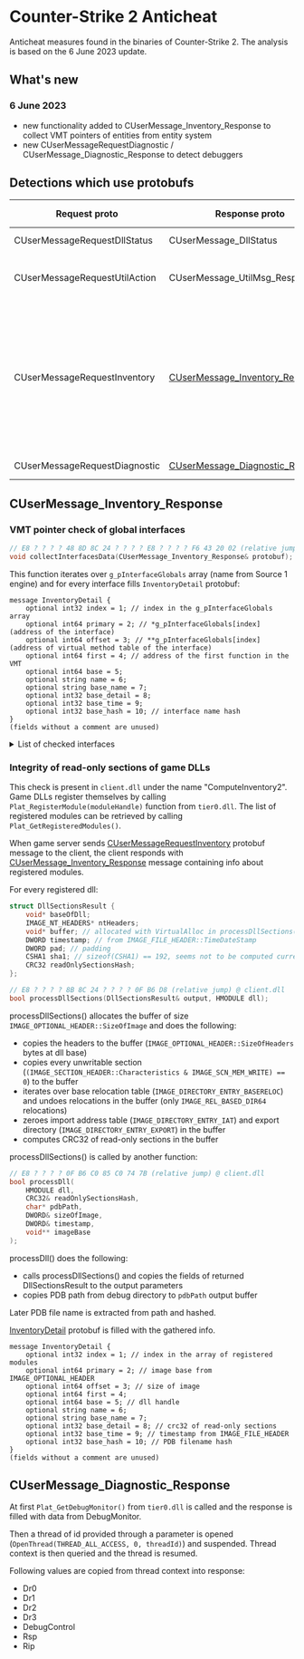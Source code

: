 # Counter-Strike 2 Anticheat

Anticheat measures found in the binaries of Counter-Strike 2.
The analysis is based on the 6 June 2023 update.

## What's new

### 6 June 2023

- new functionality added to CUserMessage_Inventory_Response to collect VMT pointers of entities from entity system
- new CUserMessageRequestDiagnostic / CUserMessage_Diagnostic_Response to detect debuggers

## Detections which use protobufs

| Request proto | Response proto | What is does |
| --- | --- | --- |
| CUserMessageRequestDllStatus | CUserMessage_DllStatus | Trusted Mode |
| CUserMessageRequestUtilAction | CUserMessage_UtilMsg_Response | Checks ConVars for unathorized modifications |
| CUserMessageRequestInventory | [CUserMessage_Inventory_Response](#cusermessage_inventory_response) | Checks VMT pointers of global interfaces, checks if read-only sections of game DLLs were modified, checks VMT pointers of game entities
| CUserMessageRequestDiagnostic | [CUserMessage_Diagnostic_Response](#cusermessage_diagnostic_response) | Debugger detection |

## CUserMessage_Inventory_Response

### **VMT pointer check of global interfaces**

```cpp
// E8 ? ? ? ? 48 8D 8C 24 ? ? ? ? E8 ? ? ? ? F6 43 20 02 (relative jump) @ client.dll
void collectInterfacesData(CUserMessage_Inventory_Response& protobuf);
```

This function iterates over `g_pInterfaceGlobals` array (name from Source 1 engine) and for every interface fills `InventoryDetail` protobuf:

```text
message InventoryDetail {
    optional int32 index = 1; // index in the g_pInterfaceGlobals array
    optional int64 primary = 2; // *g_pInterfaceGlobals[index] (address of the interface)
    optional int64 offset = 3; // **g_pInterfaceGlobals[index] (address of virtual method table of the interface)
    optional int64 first = 4; // address of the first function in the VMT
    optional int64 base = 5;
    optional string name = 6;
    optional string base_name = 7;
    optional int32 base_detail = 8;
    optional int32 base_time = 9;
    optional int32 base_hash = 10; // interface name hash
}
(fields without a comment are unused)
```

<details>
<summary>List of checked interfaces</summary>

```text
VApplication001
VEngineCvar007
VStringTokenSystem001
TestScriptMgr001
VProcessUtils002
VFileSystem017
VAsyncFileSystem2_001
ResourceSystem013
ResourceManifestRegistry001
ResourceHandleUtils001
SchemaSystem_001
ResourceCompilerSystem001
VMaterialSystem2_001
PostProcessingSystem_001
InputSystemVersion001
InputStackSystemVersion001
RenderDeviceMgr001
RenderUtils_001
SoundSystem001
SoundOpSystemEdit001
SoundOpSystem001
SteamAudio001
VP4003
Localize_001
VMediaFoundation001
VAvi001
VBik001
MeshSystem001
MeshUtils001
RenderDevice003
VRenderDeviceSetupV001
RenderHardwareConfig002
SceneSystem_002
SceneUtils_001
WorldRendererMgr001
AssetSystem001
AssetSystemTest001
ParticleSystemMgr003
VScriptManager010
PropertyEditorSystem_001
MATCHFRAMEWORK_001
Source2V8System001
PanoramaUIEngine001
PanoramaUIClient001
PanoramaTextServices001
ToolFramework2_002
PhysicsBuilderMgr001
VisBuilder_001
BakedLODBuilderMgr001
HelpSystem_001
ToolSceneNodeFactory_001
EconItemToolModel_001
SchemaTestExternal_Two_001
SchemaTestExternal_One_001
AnimationSystem_001
AnimationSystemUtils_001
HammerMapLoader001
MaterialUtils_001
FontManager_001
TextLayout_001
AssetPreviewSystem_001
AssetBrowserSystem_001
AssetRenameSystem_001
VConComm001
MODEL_PROCESSING_SERVICES_INTERFACE_001
NetworkSystemVersion001
NetworkMessagesVersion001
FlattenedSerializersVersion001
SerializedEntitiesVersion001
DemoUpconverterVersion001
Source2Client002
Source2ClientUI001
Source2ClientPrediction001
Source2Server001
Source2Host001
Source2GameClients001
Source2GameEntities001
EngineServiceMgr001
HostStateMgr001
NetworkService_001
NetworkClientService_001
NetworkP2PService_001
NetworkServerService_001
ToolService_001
RenderService_001
StatsService_001
VProfService_001
InputService_001
MapListService_001
GameUIService_001
SoundService_001
BenchmarkService001
KeyValueCache001
GameResourceServiceClientV001
GameResourceServiceServerV001
Source2EngineToClient001
Source2EngineToServer001
Source2EngineToServerStringTable001
Source2EngineToClientStringTable001
VPhysics2_Interface_001
VPhysics2_Handle_Interface_001
ModelDocUtils001
AnimGraphEditorUtils001
MODEL_PROCESSING_SCRIPT_INTERFACE_001
EXPORTSYSTEM_INTERFACE_VERSION_001
NavSystem001
```

</details>

### **Integrity of read-only sections of game DLLs**

This check is present in `client.dll` under the name "ComputeInventory2".
Game DLLs register themselves by calling `Plat_RegisterModule(moduleHandle)` function from `tier0.dll`. The list of registered modules can be retrieved by calling `Plat_GetRegisteredModules()`.

When game server sends [CUserMessageRequestInventory](https://github.com/SteamDatabase/GameTracking-CSGO/blob/49680faef0fbccdead5803e3d559e6a36372ac8f/Protobufs/usermessages.proto#L631-L635) protobuf message to the client, the client responds with [CUserMessage_Inventory_Response](https://github.com/SteamDatabase/GameTracking-CSGO/blob/49680faef0fbccdead5803e3d559e6a36372ac8f/Protobufs/usermessages.proto#L637-L662) message containing info about registered modules.

For every registered dll:

```cpp
struct DllSectionsResult {
    void* baseOfDll;
    IMAGE_NT_HEADERS* ntHeaders;
    void* buffer; // allocated with VirtualAlloc in processDllSections()
    DWORD timestamp; // from IMAGE_FILE_HEADER::TimeDateStamp
    DWORD pad; // padding
    CSHA1 sha1; // sizeof(CSHA1) == 192, seems not to be computed currently
    CRC32 readOnlySectionsHash;
};

// E8 ? ? ? ? 8B 8C 24 ? ? ? ? 0F B6 D8 (relative jump) @ client.dll
bool processDllSections(DllSectionsResult& output, HMODULE dll);
```

processDllSections() allocates the buffer of size `IMAGE_OPTIONAL_HEADER::SizeOfImage` and does the following:

- copies the headers to the buffer (`IMAGE_OPTIONAL_HEADER::SizeOfHeaders` bytes at dll base)
- copies every unwritable section (`(IMAGE_SECTION_HEADER::Characteristics & IMAGE_SCN_MEM_WRITE) == 0`) to the buffer
- iterates over base relocation table (`IMAGE_DIRECTORY_ENTRY_BASERELOC`) and undoes relocations in the buffer (only `IMAGE_REL_BASED_DIR64` relocations)
- zeroes import address table (`IMAGE_DIRECTORY_ENTRY_IAT`) and export directory (`IMAGE_DIRECTORY_ENTRY_EXPORT`) in the buffer
- computes CRC32 of read-only sections in the buffer

processDllSections() is called by another function:

```cpp
// E8 ? ? ? ? 0F B6 C0 85 C0 74 7B (relative jump) @ client.dll
bool processDll(
    HMODULE dll,
    CRC32& readOnlySectionsHash,
    char* pdbPath,
    DWORD& sizeOfImage,
    DWORD& timestamp,
    void** imageBase
);
```

processDll() does the following:

- calls processDllSections() and copies the fields of returned DllSectionsResult to the output parameters
- copies PDB path from debug directory to `pdbPath` output buffer

Later PDB file name is extracted from path and hashed.

[InventoryDetail](https://github.com/SteamDatabase/GameTracking-CSGO/blob/49680faef0fbccdead5803e3d559e6a36372ac8f/Protobufs/usermessages.proto#L638-L649) protobuf is filled with the gathered info.

```text
message InventoryDetail {
    optional int32 index = 1; // index in the array of registered modules
    optional int64 primary = 2; // image base from IMAGE_OPTIONAL_HEADER
    optional int64 offset = 3; // size of image
    optional int64 first = 4;
    optional int64 base = 5; // dll handle
    optional string name = 6;
    optional string base_name = 7;
    optional int32 base_detail = 8; // crc32 of read-only sections
    optional int32 base_time = 9; // timestamp from IMAGE_FILE_HEADER
    optional int32 base_hash = 10; // PDB filename hash
}
(fields without a comment are unused)
```

## CUserMessage_Diagnostic_Response

At first `Plat_GetDebugMonitor()` from `tier0.dll` is called and the response is filled with data from DebugMonitor.

Then a thread of id provided through a parameter is opened (`OpenThread(THREAD_ALL_ACCESS, 0, threadId)`) and suspended.
Thread context is then queried and the thread is resumed.

Following values are copied from thread context into response:

- Dr0
- Dr1
- Dr2
- Dr3
- DebugControl
- Rsp
- Rip
